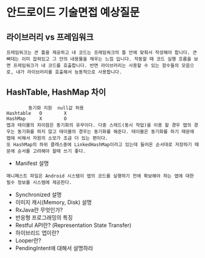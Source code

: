 # 안드로이드 기술면접 예상질문

## 라이브러리 vs 프레임워크
```
프레임워크는 큰 틀을 제공하고 내 코드는 프레임워크의 틀 안에 맞춰서 작성해야 합니다. 큰 뼈대는 이미 잡혀있고 그 안의 내용물을 채우는 느낌 입니다. 작동할 때 코드 실행 흐름을 보면 프레임워크가 내 코드를 호출합니다. 반면 라이브러리는 사용할 수 있는 함수들의 모음으로, 내가 라이브러리를 호출해서 능동적으로 사용합니다.
```

## HashTable, HashMap 차이
```
  	    동기화 지원	null값 허용
Hashtable	O	     X
HashMap  	X	     O
맵과 테이블의 차이점은 동기화의 유무이다. 다중 스레드(동시 작업)을 이용 할 경우 맵의 경우는 동기화를 하지 않고 테이블의 경우는 동기화를 해준다. 테이블은 동기화를 하기 때문에 맵에 비해서 자원의 소모가 조금 더 있는 편이다.
또 HashMap의 하위 클래스중에 LinkedHashMap이라고 있는데 들어온 순서대로 저장하기 때문에 순서를 고려해야 할때 쓰기 좋다.
```

* Manifest 설명
```
매니페스트 파일은 Android 시스템이 앱의 코드를 실행하기 전에 확보해야 하는 앱에 대한 필수 정보를 시스템에 제공한다.
```

* Synchronized 설명
* 이미지 캐시(Memory, Disk) 설명
* RxJava란 무엇인가?
* 반응형 프로그래밍의 특징
* Restful API란? (Representation State Transfer)
* 하이브리드 앱이란?
* Looper란? 
* PendingIntent에 대해서 설명하라